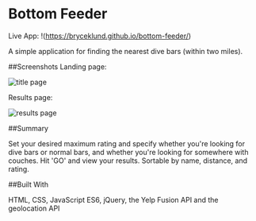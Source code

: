 # Bottom Feeder
Live App:
!(https://bryceklund.github.io/bottom-feeder/)

A simple application for finding the nearest dive bars (within two miles).

##Screenshots
Landing page:

![title page](https://i.imgur.com/zf7hQBO.png)


Results page:

![results page](https://i.imgur.com/NyZyjUs.png)

##Summary

Set your desired maximum rating and specify whether you're looking for dive bars or normal bars, and whether you're looking for somewhere with couches. Hit 'GO' and view your results. Sortable by name, distance, and rating.

##Built With

HTML, CSS, JavaScript ES6, jQuery, the Yelp Fusion API and the geolocation API
